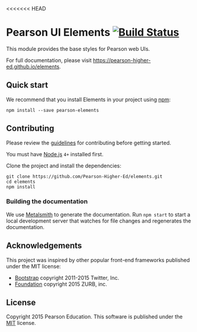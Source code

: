 <<<<<<< HEAD
# Pearson UI Elements [![Build Status](https://travis-ci.org/Pearson-Higher-Ed/elements.svg?branch=v0)](https://travis-ci.org/Pearson-Higher-Ed/elements)

This module provides the base styles for Pearson web UIs.

For full documentation, please visit https://pearson-higher-ed.github.io/elements.

## Quick start

We recommend that you install Elements in your project using [npm](https://npmjs.org):

    npm install --save pearson-elements

## Contributing

Please review the [guidelines](CONTRIBUTING.md) for contributing before getting started.

You must have [Node.js](https://nodejs.org/en/) `4+` installed first.

Clone the project and install the dependencies:

```
git clone https://github.com/Pearson-Higher-Ed/elements.git
cd elements
npm install
```

### Building the documentation

We use [Metalsmith](http://www.metalsmith.io/) to generate the documentation. Run `npm start` to start a local development server that watches for file changes and regenerates the documentation.

## Acknowledgements

This project was inspired by other popular front-end frameworks published under the MIT license:

- [Bootstrap](https://getbootstrap.com) copyright 2011-2015 Twitter, Inc.
- [Foundation](http://foundation.zurb.com/) copyright 2015 ZURB, inc.

## License

Copyright 2015 Pearson Education. This software is published under the [MIT](LICENSE) license.
